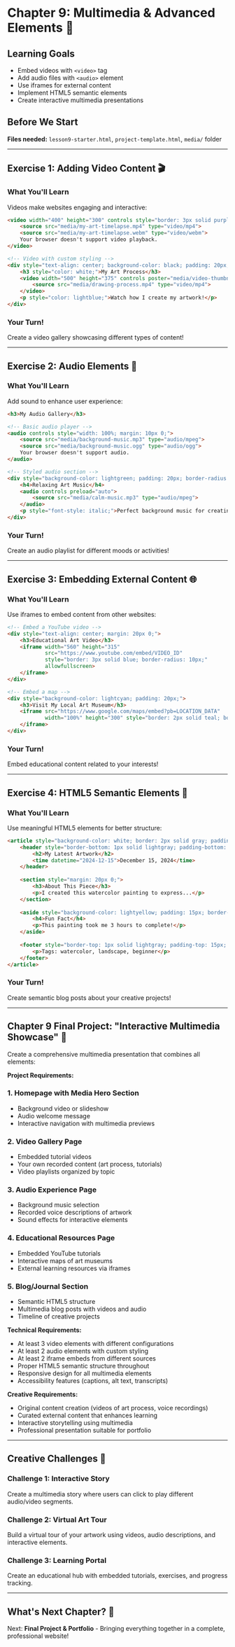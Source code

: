 # Chapter 9: Multimedia & Advanced Elements 🎵

## Learning Goals
- Embed videos with `<video>` tag
- Add audio files with `<audio>` element
- Use iframes for external content
- Implement HTML5 semantic elements
- Create interactive multimedia presentations

## Before We Start
**Files needed:** `lesson9-starter.html`, `project-template.html`, `media/` folder

---

## Exercise 1: Adding Video Content 🎬

### What You'll Learn
Videos make websites engaging and interactive:

```html
<video width="400" height="300" controls style="border: 3px solid purple; border-radius: 10px;">
    <source src="media/my-art-timelapse.mp4" type="video/mp4">
    <source src="media/my-art-timelapse.webm" type="video/webm">
    Your browser doesn't support video playback.
</video>

<!-- Video with custom styling -->
<div style="text-align: center; background-color: black; padding: 20px;">
    <h3 style="color: white;">My Art Process</h3>
    <video width="500" height="375" controls poster="media/video-thumbnail.jpg">
        <source src="media/drawing-process.mp4" type="video/mp4">
    </video>
    <p style="color: lightblue;">Watch how I create my artwork!</p>
</div>
```

### Your Turn!
Create a video gallery showcasing different types of content!

---

## Exercise 2: Audio Elements 🎵

### What You'll Learn
Add sound to enhance user experience:

```html
<h3>My Audio Gallery</h3>

<!-- Basic audio player -->
<audio controls style="width: 100%; margin: 10px 0;">
    <source src="media/background-music.mp3" type="audio/mpeg">
    <source src="media/background-music.ogg" type="audio/ogg">
    Your browser doesn't support audio.
</audio>

<!-- Styled audio section -->
<div style="background-color: lightgreen; padding: 20px; border-radius: 10px; margin: 20px 0;">
    <h4>Relaxing Art Music</h4>
    <audio controls preload="auto">
        <source src="media/calm-music.mp3" type="audio/mpeg">
    </audio>
    <p style="font-style: italic;">Perfect background music for creating art!</p>
</div>
```

### Your Turn!
Create an audio playlist for different moods or activities!

---

## Exercise 3: Embedding External Content 🌐

### What You'll Learn
Use iframes to embed content from other websites:

```html
<!-- Embed a YouTube video -->
<div style="text-align: center; margin: 20px 0;">
    <h3>Educational Art Video</h3>
    <iframe width="560" height="315" 
            src="https://www.youtube.com/embed/VIDEO_ID" 
            style="border: 3px solid blue; border-radius: 10px;"
            allowfullscreen>
    </iframe>
</div>

<!-- Embed a map -->
<div style="background-color: lightcyan; padding: 20px;">
    <h3>Visit My Local Art Museum</h3>
    <iframe src="https://www.google.com/maps/embed?pb=LOCATION_DATA"
            width="100%" height="300" style="border: 2px solid teal; border-radius: 5px;">
    </iframe>
</div>
```

### Your Turn!
Embed educational content related to your interests!

---

## Exercise 4: HTML5 Semantic Elements 📝

### What You'll Learn
Use meaningful HTML5 elements for better structure:

```html
<article style="background-color: white; border: 2px solid gray; padding: 25px; margin: 20px;">
    <header style="border-bottom: 1px solid lightgray; padding-bottom: 15px;">
        <h2>My Latest Artwork</h2>
        <time datetime="2024-12-15">December 15, 2024</time>
    </header>
    
    <section style="margin: 20px 0;">
        <h3>About This Piece</h3>
        <p>I created this watercolor painting to express...</p>
    </section>
    
    <aside style="background-color: lightyellow; padding: 15px; border-left: 4px solid orange;">
        <h4>Fun Fact</h4>
        <p>This painting took me 3 hours to complete!</p>
    </aside>
    
    <footer style="border-top: 1px solid lightgray; padding-top: 15px; margin-top: 20px;">
        <p>Tags: watercolor, landscape, beginner</p>
    </footer>
</article>
```

### Your Turn!
Create semantic blog posts about your creative projects!

---

## Chapter 9 Final Project: "Interactive Multimedia Showcase" 🎪

Create a comprehensive multimedia presentation that combines all elements:

**Project Requirements:**

### **1. Homepage with Media Hero Section**
- Background video or slideshow
- Audio welcome message
- Interactive navigation with multimedia previews

### **2. Video Gallery Page**
- Embedded tutorial videos
- Your own recorded content (art process, tutorials)
- Video playlists organized by topic

### **3. Audio Experience Page**
- Background music selection
- Recorded voice descriptions of artwork
- Sound effects for interactive elements

### **4. Educational Resources Page**
- Embedded YouTube tutorials
- Interactive maps of art museums
- External learning resources via iframes

### **5. Blog/Journal Section**
- Semantic HTML5 structure
- Multimedia blog posts with videos and audio
- Timeline of creative projects

**Technical Requirements:**
- At least 3 video elements with different configurations
- At least 2 audio elements with custom styling
- At least 2 iframe embeds from different sources
- Proper HTML5 semantic structure throughout
- Responsive design for all multimedia elements
- Accessibility features (captions, alt text, transcripts)

**Creative Requirements:**
- Original content creation (videos of art process, voice recordings)
- Curated external content that enhances learning
- Interactive storytelling using multimedia
- Professional presentation suitable for portfolio

---

## Creative Challenges 🎯

### Challenge 1: Interactive Story
Create a multimedia story where users can click to play different audio/video segments.

### Challenge 2: Virtual Art Tour
Build a virtual tour of your artwork using videos, audio descriptions, and interactive elements.

### Challenge 3: Learning Portal
Create an educational hub with embedded tutorials, exercises, and progress tracking.

---

## What's Next Chapter? 📅
Next: **Final Project & Portfolio** - Bringing everything together in a complete, professional website!
